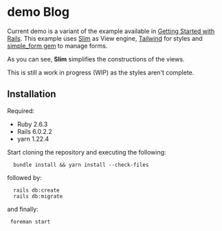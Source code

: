 # demo Blog 

Current demo is a variant of the example available in [Getting Started with Rails](https://guides.rubyonrails.org/getting_started.html).
This example uses [Slim](http://slim-lang.com/) as View engine, [Tailwind](https://tailwindcss.com/) for styles and [simple_form gem](https://github.com/heartcombo/simple_form) to manage forms.

As you can see, **Slim** simplifies the constructions of the views.

This is still a work in progress (WIP) as the styles aren't complete.

## Installation

  Required:
  
  - Ruby 2.6.3
  - Rails 6.0.2.2
  - yarn 1.22.4
  
  Start cloning the repository and executing the following:
  ```
    bundle install && yarn install --check-files
  ```

  followed by:
  ```
    rails db:create
    rails db:migrate
  ```
    
   and finally:
   ```
    foreman start
   ```